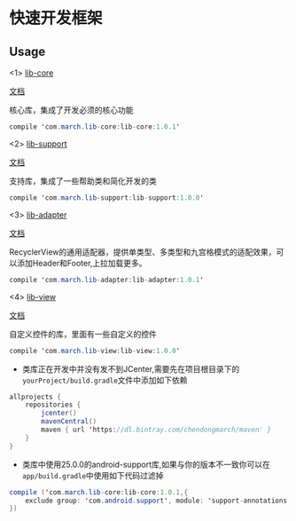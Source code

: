 # 快速开发框架


## Usage
<1> [lib-core](https://github.com/chendongMarch/CommonLib/tree/master/lib-core)

[文档](https://github.com/chendongMarch/CommonLib/tree/master/lib-core)

核心库，集成了开发必须的核心功能

```java
compile 'com.march.lib-core:lib-core:1.0.1'
```


<2> [lib-support](https://github.com/chendongMarch/CommonLib/tree/master/lib-support)

[文档](https://github.com/chendongMarch/CommonLib/tree/master/lib-support)

支持库，集成了一些帮助类和简化开发的类

```java
compile 'com.march.lib-support:lib-support:1.0.0'
```


<3> [lib-adapter](https://github.com/chendongMarch/CommonLib/tree/master/lib-adapter)

[文档](https://github.com/chendongMarch/CommonLib/tree/master/lib-adapter)

RecyclerView的通用适配器，提供单类型、多类型和九宫格模式的适配效果，可以添加Header和Footer,上拉加载更多。

```java
compile 'com.march.lib-adapter:lib-adapter:1.0.1'
```

<4> [lib-view](https://github.com/chendongMarch/CommonLib/tree/master/lib-view)

[文档](https://github.com/chendongMarch/CommonLib/tree/master/lib-view)

自定义控件的库，里面有一些自定义的控件

```java
compile 'com.march.lib-view:lib-view:1.0.0'
```


- 类库正在开发中并没有发不到JCenter,需要先在项目根目录下的` yourProject/build.gradle `文件中添加如下依赖

```java
allprojects {
    repositories {
        jcenter()
        mavenCentral()
        maven { url 'https://dl.bintray.com/chendongmarch/maven' }
    }
}
```
- 类库中使用25.0.0的android-support库,如果与你的版本不一致你可以在`app/build.gradle`中使用如下代码过滤掉
```java
compile ('com.march.lib-core:lib-core:1.0.1,{
    exclude group: 'com.android.support', module: 'support-annotations'
})
```











